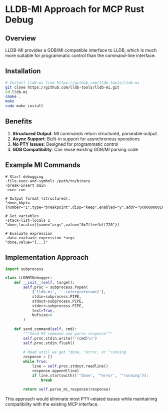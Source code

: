 # LLDB-MI Approach for MCP Rust Debug

## Overview

LLDB-MI provides a GDB/MI compatible interface to LLDB, which is much more suitable for programmatic control than the command-line interface.

## Installation

```bash
# Install lldb-mi from https://github.com/lldb-tools/lldb-mi
git clone https://github.com/lldb-tools/lldb-mi.git
cd lldb-mi
cmake .
make
sudo make install
```

## Benefits

1. **Structured Output**: MI commands return structured, parseable output
2. **Async Support**: Built-in support for asynchronous operations
3. **No PTY Issues**: Designed for programmatic control
4. **GDB Compatibility**: Can reuse existing GDB/MI parsing code

## Example MI Commands

```
# Start debugging
-file-exec-and-symbols /path/to/binary
-break-insert main
-exec-run

# Output format (structured):
^done,bkpt={number="1",type="breakpoint",disp="keep",enabled="y",addr="0x0000000100000f50",func="main",file="main.rs",line="5"}

# Get variables
-stack-list-locals 1
^done,locals=[{name="args",value="0x7ffeefbff720"}]

# Evaluate expression
-data-evaluate-expression *args
^done,value="{...}"
```

## Implementation Approach

```python
import subprocess

class LLDBMIDebugger:
    def __init__(self, target):
        self.proc = subprocess.Popen(
            ['lldb-mi', '--interpreter=mi2'],
            stdin=subprocess.PIPE,
            stdout=subprocess.PIPE,
            stderr=subprocess.PIPE,
            text=True,
            bufsize=0
        )
        
    def send_command(self, cmd):
        """Send MI command and parse response"""
        self.proc.stdin.write(f"{cmd}\n")
        self.proc.stdin.flush()
        
        # Read until we get ^done, ^error, or ^running
        response = []
        while True:
            line = self.proc.stdout.readline()
            response.append(line)
            if line.startswith(('^done', '^error', '^running')):
                break
                
        return self.parse_mi_response(response)
```

This approach would eliminate most PTY-related issues while maintaining compatibility with the existing MCP interface.